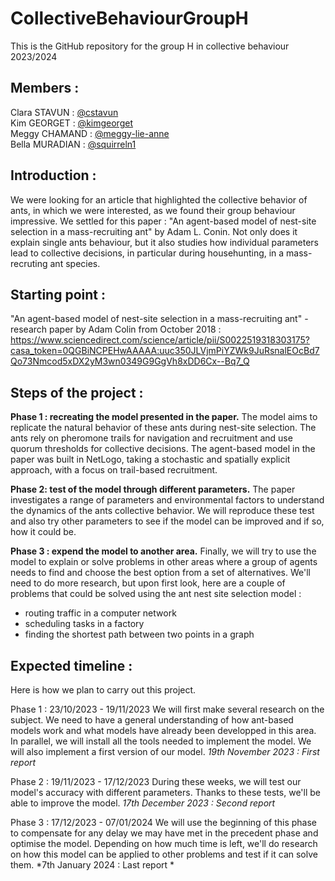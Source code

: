 # CollectiveBehaviourGroupH
This is the GitHub repository for the group H in collective behaviour 2023/2024


## Members : 
Clara STAVUN : [@cstavun ](https://github.com/cstavun)  
Kim GEORGET : [@kimgeorget  ](https://github.com/cstavun)  
Meggy CHAMAND : [@meggy-lie-anne](https://github.com/cstavun)  
Bella MURADIAN : [@squirreln1](https://github.com/cstavun)  


## Introduction : 
We were looking for an article that highlighted the collective behavior of ants, in which we were interested, as we found their group behaviour impressive. We settled for this paper : "An agent-based model of nest-site selection in a mass-recruiting ant" by Adam L. Conin. Not only does it explain single ants behaviour, but it also studies how individual parameters lead to collective decisions, in particular during househunting, in a mass-recruting ant species. 


## Starting point :
"An agent-based model of nest-site selection in a mass-recruiting ant" - research paper by Adam Colin from October 2018 : 
https://www.sciencedirect.com/science/article/pii/S0022519318303175?casa_token=0QGBiNCPEHwAAAAA:uuc350JLVjmPiYZWk9JuRsnalEOcBd7Qo73Nmcod5xDX2yM3wn0349G9GgVh8xDD6Cx--Bq7_Q


## Steps of the project : 
**Phase 1 : recreating the model presented in the paper.** 
The model aims to replicate the natural behavior of these ants during nest-site selection. The ants rely on pheromone trails for navigation and recruitment and use quorum thresholds for collective decisions. The agent-based model in the paper was built in NetLogo, taking a stochastic and spatially explicit approach, with a focus on trail-based recruitment. 

**Phase 2:  test of the model through different parameters.**
The paper investigates a range of parameters and environmental factors to understand the dynamics of the ants collective behavior. We will reproduce these test and also try other parameters to see if the model can be improved and if so, how it could be.

**Phase 3 : expend the model to another area.**
Finally, we will try to use the model to explain or solve problems in other areas where a group of agents needs to find and choose the best option from a set of alternatives. We'll need to do more research, but upon first look, here are a couple of problems that could be solved using the ant nest site selection model : 
- routing traffic in a computer network
- scheduling tasks in a factory
- finding the shortest path between two points in a graph



## Expected timeline :

Here is how we plan to carry out this project.

Phase 1 : 23/10/2023 - 19/11/2023
We will first make several research on the subject. We need to have a general understanding of how ant-based models work and what models have already been developped in this area. In parallel, we will install all the tools needed to implement the model.
We will also implement a first version of our model. 
*19th November 2023 : First report* 

Phase 2 : 19/11/2023 - 17/12/2023
During these weeks, we will test our model's accuracy with different parameters. Thanks to these tests, we'll be able to improve the model.
*17th December 2023 : Second report* 

Phase 3 : 17/12/2023 - 07/01/2024
We will use the beginning of this phase to compensate for any delay we may have met in the precedent phase and optimise the model.
Depending on how much time is left, we'll do research on how this model can be applied to other problems and test if it can solve them.
*7th January 2024 : Last report *


